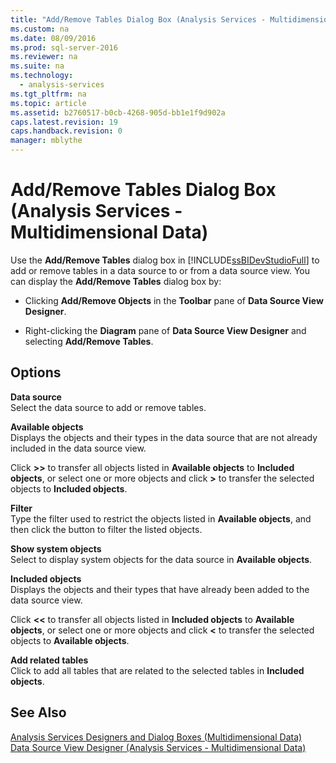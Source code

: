 ```yaml
---
title: "Add/Remove Tables Dialog Box (Analysis Services - Multidimensional Data)"
ms.custom: na
ms.date: 08/09/2016
ms.prod: sql-server-2016
ms.reviewer: na
ms.suite: na
ms.technology: 
  - analysis-services
ms.tgt_pltfrm: na
ms.topic: article
ms.assetid: b2760517-b0cb-4268-905d-bb1e1f9d902a
caps.latest.revision: 19
caps.handback.revision: 0
manager: mblythe
---
```

# Add/Remove Tables Dialog Box (Analysis Services - Multidimensional Data)
  Use the **Add/Remove Tables** dialog box in [!INCLUDE[ssBIDevStudioFull](../../Topics/TopicNameContainA/tokens/ssBIDevStudioFull_md.md)] to add or remove tables in a data source to or from a data source view. You can display the **Add/Remove Tables** dialog box by:  
  
-   Clicking **Add/Remove Objects** in the **Toolbar** pane of **Data Source View Designer**.  
  
-   Right-clicking the **Diagram** pane of **Data Source View Designer** and selecting **Add/Remove Tables**.  
  
## Options  
 **Data source**  
 Select the data source to add or remove tables.  
  
 **Available objects**  
 Displays the objects and their types in the data source that are not already included in the data source view.  
  
 Click **>>** to transfer all objects listed in **Available objects** to **Included objects**, or select one or more objects and click **>** to transfer the selected objects to **Included objects**.  
  
 **Filter**  
 Type the filter used to restrict the objects listed in **Available objects**, and then click the button to filter the listed objects.  
  
 **Show system objects**  
 Select to display system objects for the data source in **Available objects**.  
  
 **Included objects**  
 Displays the objects and their types that have already been added to the data source view.  
  
 Click **<<** to transfer all objects listed in **Included objects** to **Available objects**, or select one or more objects and click **<** to transfer the selected objects to **Available objects**.  
  
 **Add related tables**  
 Click to add all tables that are related to the selected tables in **Included objects**.  
  
## See Also  
 [Analysis Services Designers and Dialog Boxes &#40;Multidimensional Data&#41;](../../Topics/TopicNameNotContainA/Analysis-Services-Designers-and-Dialog-Boxes--Multidimensional-Data-.md)   
 [Data Source View Designer &#40;Analysis Services - Multidimensional Data&#41;](../../Topics/TopicNameNotContainA/Data-Source-View-Designer--Analysis-Services---Multidimensional-Data-.md)  
  
  